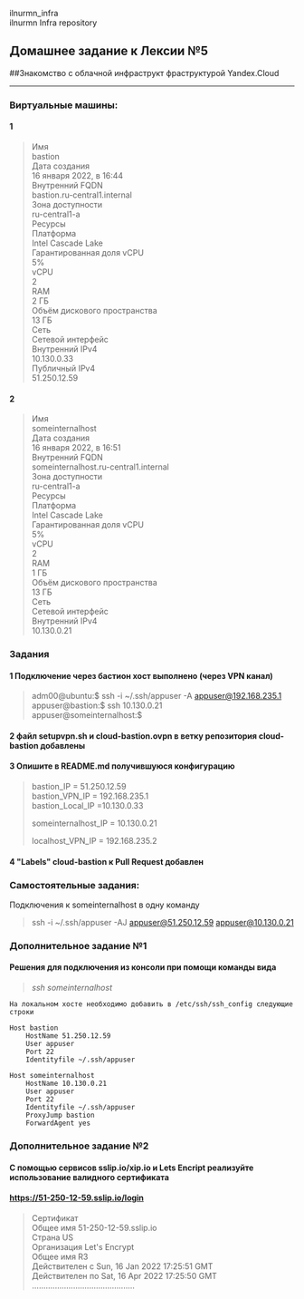 ilnurmn_infra  
ilnurmn Infra repository  
  
## Домашнее задание к Лексии №5   
##Знакомство с облачной инфраструкт фраструктурой Yandex.Cloud  
____  
### **Виртуальные машины:**  
#### 1  
> Имя  
> bastion  
> Дата создания  
> 16 января 2022, в 16:44  
> Внутренний FQDN  
> bastion.ru-central1.internal  
> Зона доступности  
> ru-central1-a  
> Ресурсы  
> Платформа  
> Intel Cascade Lake  
> Гарантированная доля vCPU  
> 5%  
> vCPU  
> 2  
> RAM  
> 2 ГБ  
> Объём дискового пространства  
> 13 ГБ  
> Сеть  
> Сетевой интерфейс  
> Внутренний IPv4  
> 10.130.0.33  
> Публичный IPv4  
> 51.250.12.59  
  
#### 2  
> Имя  
> someinternalhost  
> Дата создания  
> 16 января 2022, в 16:51  
> Внутренний FQDN  
> someinternalhost.ru-central1.internal  
> Зона доступности  
> ru-central1-a  
> Ресурсы  
> Платформа  
> Intel Cascade Lake  
> Гарантированная доля vCPU  
> 5%  
> vCPU  
> 2  
> RAM  
> 1 ГБ  
> Объём дискового пространства  
> 13 ГБ  
> Сеть  
> Сетевой интерфейс  
> Внутренний IPv4  
> 10.130.0.21  
  
  
>   
### Задания  
  
#### 1 Подключение через бастион хост выполнено (через VPN канал)  
> adm00@ubuntu:$ ssh -i ~/.ssh/appuser -A appuser@192.168.235.1  
> appuser@bastion:$ ssh 10.130.0.21  
> appuser@someinternalhost:$  

#### 2 файл setupvpn.sh и cloud-bastion.ovpn в ветку репозитория cloud-bastion добавлены  

#### 3 Опишите в README.md получившуюся конфигурацию  
> bastion_IP = 51.250.12.59  
> bastion_VPN_IP = 192.168.235.1  
> bastion_Local_IP =10.130.0.33  
>   
> someinternalhost_IP = 10.130.0.21  
>   
> localhost_VPN_IP = 192.168.235.2  

#### 4 "Labels" cloud-bastion к Pull Request добавлен  
  
### Самостоятельные задания:  
Подключения к someinternalhost в одну команду  
> ssh -i ~/.ssh/appuser  -AJ appuser@51.250.12.59 appuser@10.130.0.21  
  
### Дополнительное задание №1  
#### Решения для подключения из консоли при помощи команды вида  
>    *ssh someinternalhost*  
  
    На локальном хосте необходимо добавить в /etc/ssh/ssh_config следующие строки  

    Host bastion  
        HostName 51.250.12.59  
        User appuser  
        Port 22  
        Identityfile ~/.ssh/appuser  

    Host someinternalhost  
        HostName 10.130.0.21  
        User appuser  
        Port 22  
        Identityfile ~/.ssh/appuser  
        ProxyJump bastion  
        ForwardAgent yes  
        

### Дополнительное задание №2  
#### С помощью сервисов sslip.io/xip.io и Lets Encript реализуйте использование валидного сертификата  
#### https://51-250-12-59.sslip.io/login  
  
> Сертификат  
> Общее имя 51-250-12-59.sslip.io  
> Страна US  
> Организация Let's Encrypt  
> Общее имя R3  
> Действителен с Sun, 16 Jan 2022 17:25:51 GMT  
> Действителен по Sat, 16 Apr 2022 17:25:50 GMT  
> .............................................  

